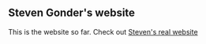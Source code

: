 ## Steven Gonder's website

This is the website so far. Check out [Steven's real website](www.stevengonder.com)
